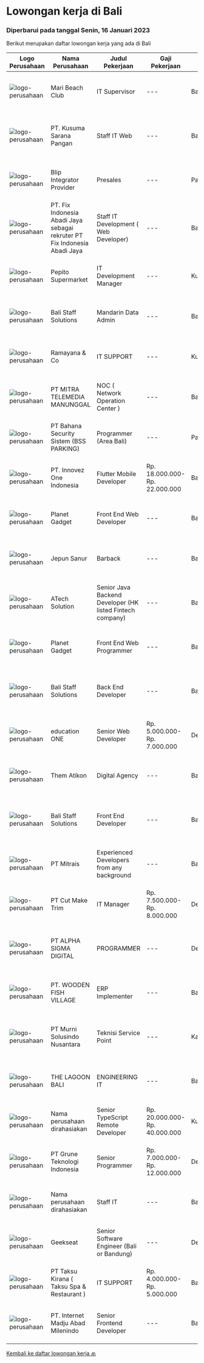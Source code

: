 
  # Lowongan kerja di Bali

  ### Diperbarui pada tanggal Senin, 16 Januari 2023

  Berikut merupakan daftar lowongan kerja yang ada di Bali

  |Logo Perusahaan | Nama Perusahaan | Judul Pekerjaan | Gaji Pekerjaan | Lokasi | Deskripsi | Tanggal diunggah | Pranala |
  | -------------- | --------------- | --------------- | --------- | --------- | -------------- | ------- | ----------- |
  |![logo-perusahaan](https://i.ibb.co/sqvTCh9/112815900-stock-vector-no-image-available-icon-flat-vector.webp)|Mari Beach Club|IT Supervisor|---|Badung|Requirements :Degree in computer science, IT, or similar.3 years minimum experience in the related roleExpert at navigating and networking systems and...|Minggu, 15 Januari 2023|https://www.jobstreet.co.id/id/job/it-supervisor-1034307400?token=0~6644a082-0208-46d6-b6a2-67cb7fd9a055&sectionRank=1&jobId=jobstreet-id-job-1034307400|
|![logo-perusahaan](https://i.ibb.co/sqvTCh9/112815900-stock-vector-no-image-available-icon-flat-vector.webp)|PT. Kusuma Sarana Pangan|Staff IT Web|---|Bali|PT. KUSUMA SARANA PANGANPenempatan di : TabananDeskripsi Pekerjaan : Melakukan analisa terkait pengembangan sistem situs web / aplikasi dan Melakukan...|Minggu, 15 Januari 2023|https://www.jobstreet.co.id/id/job/staff-it-web-1034322196?token=0~6644a082-0208-46d6-b6a2-67cb7fd9a055&sectionRank=2&jobId=jobstreet-id-job-1034322196|
|![logo-perusahaan](https://i.ibb.co/sqvTCh9/112815900-stock-vector-no-image-available-icon-flat-vector.webp)|Blip Integrator Provider|Presales|---|Padang|Pendidikan minimal D3 Jaringan Informatika Berpengalaman dibidang Industri IT atau  ISP (Internet Service Provider) minimal 1 tahun Menguasai Mikrotik...|Minggu, 15 Januari 2023|https://www.jobstreet.co.id/id/job/presales-1034283829?token=0~6644a082-0208-46d6-b6a2-67cb7fd9a055&sectionRank=3&jobId=jobstreet-id-job-1034283829|
|![logo-perusahaan](https://i.ibb.co/sqvTCh9/112815900-stock-vector-no-image-available-icon-flat-vector.webp)|PT. Fix Indonesia Abadi Jaya sebagai rekruter PT Fix Indonesia Abadi Jaya|Staff  IT Development (  Web Developer)|---|Bali|Melakukan perencanaan dan merancang struktur hingga tampilan program Melakukan coding atau menulis kode program Menulis perintah komputer...|Minggu, 15 Januari 2023|https://www.jobstreet.co.id/id/job/staff-it-development-web-developer-1034148235?token=0~6644a082-0208-46d6-b6a2-67cb7fd9a055&sectionRank=4&jobId=jobstreet-id-job-1034148235|
|![logo-perusahaan](https://i.ibb.co/sqvTCh9/112815900-stock-vector-no-image-available-icon-flat-vector.webp)|Pepito Supermarket|IT Development Manager|---|Kuta|- Bachelor Degree in Computer science or related field- Minimum 3 year of experience as IT Manager- Has working experience in IT Project Management,...|Minggu, 15 Januari 2023|https://www.jobstreet.co.id/id/job/it-development-manager-1034322119?token=0~6644a082-0208-46d6-b6a2-67cb7fd9a055&sectionRank=5&jobId=jobstreet-id-job-1034322119|
|![logo-perusahaan](https://i.ibb.co/sqvTCh9/112815900-stock-vector-no-image-available-icon-flat-vector.webp)|Bali Staff Solutions|Mandarin Data Admin|---|Badung|A video production company in Canggu, Bali looking for a talented and enthusiastic Mandarin Data Admin (Full-time)Responsibilities: Manage master...|Minggu, 15 Januari 2023|https://www.jobstreet.co.id/id/job/mandarin-data-admin-1034229321?token=0~6644a082-0208-46d6-b6a2-67cb7fd9a055&sectionRank=6&jobId=jobstreet-id-job-1034229321|
|![logo-perusahaan](https://i.ibb.co/sqvTCh9/112815900-stock-vector-no-image-available-icon-flat-vector.webp)|Ramayana & Co|IT SUPPORT|---|Kuta|mensupport unit terkait trouble hardware &amp; software, networking, cctv system, windows, ********* mampu bekerja sama dengan team memiliki...|Kamis, 12 Januari 2023|https://www.jobstreet.co.id/id/job/it-support-1034371226?token=0~6644a082-0208-46d6-b6a2-67cb7fd9a055&sectionRank=7&jobId=jobstreet-id-job-1034371226|
|![logo-perusahaan](https://image-service-cdn.seek.com.au/16c862207f96b3f370f64d8b44491152321c7aac/ee4dce1061f3f616224767ad58cb2fc751b8d2dc)|PT MITRA TELEMEDIA MANUNGGAL|NOC ( Network Operation Center )|---|Bali|NOC Duties and Responsibilities: - Monitoring IT &amp; networking infrastructure through a monitoring dashboard. - Execute BAU activities. - Daily...|Sabtu, 14 Januari 2023|https://www.jobstreet.co.id/id/job/noc-network-operation-center-1034209614?token=0~6644a082-0208-46d6-b6a2-67cb7fd9a055&sectionRank=8&jobId=jobstreet-id-job-1034209614|
|![logo-perusahaan](https://i.ibb.co/sqvTCh9/112815900-stock-vector-no-image-available-icon-flat-vector.webp)|PT Bahana Security Sistem (BSS PARKING)|Programmer (Area Bali)|---|Padang|Kualifikasi:  • Pria/Wanita Usia Maks 30 Tahun• Komunikatif, dapat bekerja dalam Team &amp; Individu• Pendidikan minimal D3 (Jurusan Teknik...|Minggu, 15 Januari 2023|https://www.jobstreet.co.id/id/job/programmer-area-bali-1034267415?token=0~6644a082-0208-46d6-b6a2-67cb7fd9a055&sectionRank=9&jobId=jobstreet-id-job-1034267415|
|![logo-perusahaan](https://image-service-cdn.seek.com.au/5ac1ce894c015b4831ba1d1458ad5a1b4e630a93/ee4dce1061f3f616224767ad58cb2fc751b8d2dc)|PT. Innovez One Indonesia|Flutter Mobile Developer|Rp. 18.000.000-Rp. 22.000.000|Bali|We are seeking a Flutter developerResponsibilities Design and Build sophisticated and highly scalable apps using Flutter. Build custom packages in...|Minggu, 15 Januari 2023|https://www.jobstreet.co.id/id/job/flutter-mobile-developer-4171033?token=0~6644a082-0208-46d6-b6a2-67cb7fd9a055&sectionRank=10&jobId=jobstreet-id-job-4171033|
|![logo-perusahaan](https://i.ibb.co/sqvTCh9/112815900-stock-vector-no-image-available-icon-flat-vector.webp)|Planet Gadget|Front  End Web Developer|---|Bali|Jobdesc: Menentukan dan memastikan struktur dan desain halaman website berfungsi dengan baik Membuat fitur nampak muka yang meningkatkan user...|Minggu, 15 Januari 2023|https://www.jobstreet.co.id/id/job/front-end-web-developer-1034300441?token=0~6644a082-0208-46d6-b6a2-67cb7fd9a055&sectionRank=11&jobId=jobstreet-id-job-1034300441|
|![logo-perusahaan](https://i.ibb.co/sqvTCh9/112815900-stock-vector-no-image-available-icon-flat-vector.webp)|Jepun Sanur|Barback|---|Bali|Requirements: ﻿﻿Able to work as a team and willing to learn &amp; develop  ﻿﻿Good personality, sociable, creative, and positive attitude...|Minggu, 15 Januari 2023|https://www.jobstreet.co.id/id/job/barback-1034300348?token=0~6644a082-0208-46d6-b6a2-67cb7fd9a055&sectionRank=12&jobId=jobstreet-id-job-1034300348|
|![logo-perusahaan](https://image-service-cdn.seek.com.au/47c310cb4a4b2f78eb96e68d023d29f0872524d1/ee4dce1061f3f616224767ad58cb2fc751b8d2dc)|ATech Solution|Senior Java Backend Developer (HK listed Fintech company)|---|Bali|Roles &amp; Responsibilities: Analyzing existing systems and business models Understanding software development lifecycle Translating client...|Sabtu, 14 Januari 2023|https://www.jobstreet.co.id/id/job/senior-java-backend-developer-hk-listed-fintech-company-4162140?token=0~6644a082-0208-46d6-b6a2-67cb7fd9a055&sectionRank=13&jobId=jobstreet-id-job-4162140|
|![logo-perusahaan](https://i.ibb.co/sqvTCh9/112815900-stock-vector-no-image-available-icon-flat-vector.webp)|Planet Gadget|Front  End Web Programmer|---|Bali|Jobdesc: Menentukan dan memastikan struktur dan desain halaman website berfungsi dengan baik Membuat fitur nampak muka yang meningkatkan user...|Minggu, 15 Januari 2023|https://www.jobstreet.co.id/id/job/front-end-web-programmer-1034355452?token=0~6644a082-0208-46d6-b6a2-67cb7fd9a055&sectionRank=14&jobId=jobstreet-id-job-1034355452|
|![logo-perusahaan](https://i.ibb.co/sqvTCh9/112815900-stock-vector-no-image-available-icon-flat-vector.webp)|Bali Staff Solutions|Back End Developer|---|Badung|A tech company in Canggu, Bali is looking for a talented and enthusiastic Back End Developer (Full-time, Bali based)Responsibilities: Participate in...|Minggu, 15 Januari 2023|https://www.jobstreet.co.id/id/job/back-end-developer-1034221630?token=0~6644a082-0208-46d6-b6a2-67cb7fd9a055&sectionRank=15&jobId=jobstreet-id-job-1034221630|
|![logo-perusahaan](https://image-service-cdn.seek.com.au/10dacad4af9d463d849f7c64075a5392b7214614/ee4dce1061f3f616224767ad58cb2fc751b8d2dc)|education ONE|Senior Web Developer|Rp. 5.000.000-Rp. 7.000.000|Denpasar|Job Description : Design website pages that are user-friendly, attractive, and engaging, while remaining true to the company brand and promoting the...|Rabu, 11 Januari 2023|https://www.jobstreet.co.id/id/job/senior-web-developer-4177836?token=0~6644a082-0208-46d6-b6a2-67cb7fd9a055&sectionRank=16&jobId=jobstreet-id-job-4177836|
|![logo-perusahaan](https://i.ibb.co/sqvTCh9/112815900-stock-vector-no-image-available-icon-flat-vector.webp)|Them Atikon|Digital Agency|---|Badung|WE'ARE HIRINGSTAFF DIGITAL AGENCYKUALIFIKASI : Minimal Pendidikan yang berkaitan dengan IT Diutamakan memiliki portofolio Fresh Graduate Welcome Bisa...|Jumat, 13 Januari 2023|https://www.jobstreet.co.id/id/job/digital-agency-4181900?token=0~6644a082-0208-46d6-b6a2-67cb7fd9a055&sectionRank=17&jobId=jobstreet-id-job-4181900|
|![logo-perusahaan](https://i.ibb.co/sqvTCh9/112815900-stock-vector-no-image-available-icon-flat-vector.webp)|Bali Staff Solutions|Front End Developer|---|Badung|A tech company in Canggu, Bali is looking for a talented and enthusiastic Front End Developer (Full-time, Bali based)Responsibilities: Maintain and...|Minggu, 15 Januari 2023|https://www.jobstreet.co.id/id/job/front-end-developer-1034221632?token=0~6644a082-0208-46d6-b6a2-67cb7fd9a055&sectionRank=18&jobId=jobstreet-id-job-1034221632|
|![logo-perusahaan](https://image-service-cdn.seek.com.au/969b0c47f133a1e0155056a5d964c63953dd6304/ee4dce1061f3f616224767ad58cb2fc751b8d2dc)|PT Mitrais|Experienced Developers from any background|---|Bali|Build your Career with Mitrais ! We're looking for experienced Software Engineers from any background to be part of our team. What will you be doing? ...|Jumat, 13 Januari 2023|https://www.jobstreet.co.id/id/job/experienced-developers-from-any-background-4181112?token=0~6644a082-0208-46d6-b6a2-67cb7fd9a055&sectionRank=19&jobId=jobstreet-id-job-4181112|
|![logo-perusahaan](https://image-service-cdn.seek.com.au/e29e264d7052e1ad97d8b6aafcbe67a049408737/ee4dce1061f3f616224767ad58cb2fc751b8d2dc)|PT Cut Make Trim|IT Manager|Rp. 7.500.000-Rp. 8.000.000|Denpasar|Summary of Position:  Oversee and coordinate the planning, organizing, and maintenance essential IT operations including operating system, security...|Senin, 09 Januari 2023|https://www.jobstreet.co.id/id/job/it-manager-4173155?token=0~6644a082-0208-46d6-b6a2-67cb7fd9a055&sectionRank=20&jobId=jobstreet-id-job-4173155|
|![logo-perusahaan](https://i.ibb.co/sqvTCh9/112815900-stock-vector-no-image-available-icon-flat-vector.webp)|PT ALPHA SIGMA DIGITAL|PROGRAMMER|---|Denpasar|WE'ARE HIRINGPROGRAMMERKUALIFIKASI : Usia 18-27 Tahun Fresh Graduate (S1 Teknik Informatika, Sistem Informasi, Ilmu Komputer) Mengerti Bahasa...|Kamis, 12 Januari 2023|https://www.jobstreet.co.id/id/job/programmer-4180727?token=0~6644a082-0208-46d6-b6a2-67cb7fd9a055&sectionRank=21&jobId=jobstreet-id-job-4180727|
|![logo-perusahaan](https://image-service-cdn.seek.com.au/b3c79790b1f2189851e910da1800c3895402dc74/ee4dce1061f3f616224767ad58cb2fc751b8d2dc)|PT. WOODEN FISH VILLAGE|ERP Implementer|---|Bali|ERP ImplementerWooden Fish Village is focused on the Nyanyi Region Village concept [We Call it Nuanu] located in the Tabanan Regency of Bali,...|Selasa, 10 Januari 2023|https://www.jobstreet.co.id/id/job/erp-implementer-4176970?token=0~6644a082-0208-46d6-b6a2-67cb7fd9a055&sectionRank=22&jobId=jobstreet-id-job-4176970|
|![logo-perusahaan](https://image-service-cdn.seek.com.au/8b9d71fb6ac98baedac4bbcffd1f107000b99cbc/ee4dce1061f3f616224767ad58cb2fc751b8d2dc)|PT Murni Solusindo Nusantara|Teknisi Service Point|---|Karangasem|DESKRIPSI PEKERJAAN: Melakukan PM (Preventive Maintenance) dan CM (Corrective Maintenance) ke customer sesuai dengan SLA yang sudah ditetapkan....|Senin, 09 Januari 2023|https://www.jobstreet.co.id/id/job/teknisi-service-point-4173744?token=0~6644a082-0208-46d6-b6a2-67cb7fd9a055&sectionRank=23&jobId=jobstreet-id-job-4173744|
|![logo-perusahaan](https://i.ibb.co/sqvTCh9/112815900-stock-vector-no-image-available-icon-flat-vector.webp)|THE LAGOON BALI|ENGINEERING IT|---|Badung|The Lagoon Bali We are new performance hotel with beautiful lagoon looking for passionate individuals to join our team for the following available...|Senin, 09 Januari 2023|https://www.jobstreet.co.id/id/job/engineering-it-4174578?token=0~6644a082-0208-46d6-b6a2-67cb7fd9a055&sectionRank=24&jobId=jobstreet-id-job-4174578|
|![logo-perusahaan](https://i.ibb.co/sqvTCh9/112815900-stock-vector-no-image-available-icon-flat-vector.webp)|Nama perusahaan dirahasiakan|Senior TypeScript Remote Developer|Rp. 20.000.000-Rp. 40.000.000|Kuta|The RoleAs a senior developer, you’ll be part of a delivery team made up of a Tech Lead, Product Manager, and other senior developers. For some...|Rabu, 11 Januari 2023|https://www.jobstreet.co.id/id/job/senior-typescript-remote-developer-4161406?token=0~6644a082-0208-46d6-b6a2-67cb7fd9a055&sectionRank=25&jobId=jobstreet-id-job-4161406|
|![logo-perusahaan](https://image-service-cdn.seek.com.au/4be193adf001b1c1c83ee5da5c9445c770b61819/ee4dce1061f3f616224767ad58cb2fc751b8d2dc)|PT Grune Teknologi Indonesia|Senior Programmer|Rp. 7.000.000-Rp. 12.000.000|Denpasar|Job Description You will be involved in the programming, system design, and development work of the assigned project. As a senior or experienced...|Senin, 09 Januari 2023|https://www.jobstreet.co.id/id/job/senior-programmer-4174971?token=0~6644a082-0208-46d6-b6a2-67cb7fd9a055&sectionRank=26&jobId=jobstreet-id-job-4174971|
|![logo-perusahaan](https://i.ibb.co/sqvTCh9/112815900-stock-vector-no-image-available-icon-flat-vector.webp)|Nama perusahaan dirahasiakan|Staff IT|---|Bali|Deskripsi Pekerjaan : Melakukan pengembangan sistem situs web / aplikasi Melakukan koordinasi dengan vendor IT untuk project development Membuat...|Sabtu, 07 Januari 2023|https://www.jobstreet.co.id/id/job/staff-it-4172721?token=0~6644a082-0208-46d6-b6a2-67cb7fd9a055&sectionRank=27&jobId=jobstreet-id-job-4172721|
|![logo-perusahaan](https://image-service-cdn.seek.com.au/961432dbd4f6f598e568bbe95a11411dce0703c4/ee4dce1061f3f616224767ad58cb2fc751b8d2dc)|Geekseat|Senior Software Engineer (Bali or Bandung)|---|Denpasar|Have a seat with us!Geekseat mencari Senior Software Engineer untuk bergabung dengan Geekseat di kota Bandung atau Bali. Sebagai seorang Senior...|Kamis, 12 Januari 2023|https://www.jobstreet.co.id/id/job/senior-software-engineer-bali-or-bandung-4167478?token=0~6644a082-0208-46d6-b6a2-67cb7fd9a055&sectionRank=28&jobId=jobstreet-id-job-4167478|
|![logo-perusahaan](https://image-service-cdn.seek.com.au/db219a0a9f004fede2b9ab20a668d89dd94b4858/ee4dce1061f3f616224767ad58cb2fc751b8d2dc)|PT Taksu Kirana ( Taksu Spa & Restaurant )|IT SUPPORT|Rp. 4.000.000-Rp. 5.000.000|Bali|Summary of Position: Work in well established systems and configurations. Manage, organise, and maintain essential IT support system including...|Kamis, 05 Januari 2023|https://www.jobstreet.co.id/id/job/it-support-4169240?token=0~6644a082-0208-46d6-b6a2-67cb7fd9a055&sectionRank=29&jobId=jobstreet-id-job-4169240|
|![logo-perusahaan](https://image-service-cdn.seek.com.au/333c3eec13791aaf6942751977cd098be896d817/ee4dce1061f3f616224767ad58cb2fc751b8d2dc)|PT. Internet Madju Abad Milenindo|Senior Frontend Developer|---|Bali|Job Descriptions Turning UI/UX designs into prototypes, creating excellent interactions from designs Writing reusable code and libraries to a standard...|Senin, 09 Januari 2023|https://www.jobstreet.co.id/id/job/senior-frontend-developer-4174270?token=0~6644a082-0208-46d6-b6a2-67cb7fd9a055&sectionRank=30&jobId=jobstreet-id-job-4174270|


  [Kembali ke daftar lowongan kerja 🔙](../README.md#daftar-lowongan-kerja)
  